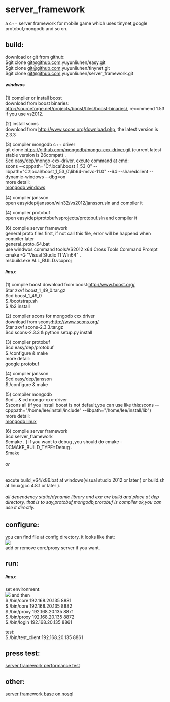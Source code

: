 server_framework
================

a c++ server framework for mobile game which uses tinynet,google protobuf,mongodb and so on. 



build:
---
download or git from github:<br>
$git clone git@github.com:yuyunliuhen/easy.git<br>
$git clone git@github.com:yuyunliuhen/tinynet.git<br>
$git clone git@github.com:yuyunliuhen/server_framework.git<br>

##### windwos
(1) compiler or install boost<br>
download from boost binaries: http://sourceforge.net/projects/boost/files/boost-binaries/, recommend 1.53 if you use vs2012.

(2) install scons<br>
download from http://www.scons.org/download.php, the latest version is 2.3.3<br>

(3) compiler mongodb c++ driver<br>
git clone https://github.com/mongodb/mongo-cxx-driver.git (current latest stable version is 26compat) .<br>
$cd easy/dep/mongo-cxx-driver, excute command at cmd:<br>
scons --cpppath="C:\local\boost_1_53_0" --libpath="C:\local\boost_1_53_0\lib64-msvc-11.0" --64 --sharedclient --dynamic-windows --dbg=on<br>
more detail:<br>
[mongodb windows ](http://blog.chinaunix.net/uid-8625039-id-4446874.html)<br>

(4) compiler jansson<br>
open easy/dep/jansson/win32/vs2012/jansson.sln and compiler it <br>

(4) compiler protobuf<br>
open easy/dep/protobufvsprojects/protobuf.sln and compiler it <br>

(6) compile server framework<br>
general proto files first, if not call this file, error will be happend when compiler later<br>
general_proto_64.bat<br>
use windwos command tools:VS2012 x64 Cross Tools Command Prompt <br>
cmake -G "Visual Studio 11 Win64" . <br>
msbuild.exe ALL_BUILD.vcxproj

##### linux
(1) compile boost
download from boost:http://www.boost.org/<br>
$tar zxvf boost_1_49_0.tar.gz<br>
$cd boost_1_49_0<br>
$./bootstrap.sh<br>
$./b2 install<br>

(2) compiler scons for mongodb cxx driver<br>
download from scons:http://www.scons.org/<br>
$tar zxvf scons-2.3.3.tar.gz<br>
$cd scons-2.3.3 & python setup.py install <br>

(3) compiler protobuf<br>
$cd easy/dep/protobuf<br>
$./configure & make<br>
more detail:<br>
[google protobuf](http://blog.chinaunix.net/uid-8625039-id-4430741.html)<br>

(4)	compiler jansson<br>
$cd easy/dep/jansson<br>
$./configure & make<br>

(5)	compiler mongodb<br>
$cd .. & cd mongo-cxx-driver<br>
$scons all (if you install boost is not default,you can use like this:scons --cpppath="/home/lee/install/include" --libpath="/home/lee/install/lib")<br>
more detail:<br>
[mongodb linux ](http://blog.chinaunix.net/uid-8625039-id-4444101.html) <br>

(6) compile server framework<br>
$cd server_framework <br>
$cmake . ( if you want to debug ,you should do cmake -DCMAKE_BUILD_TYPE=Debug .<br>
$make<br>

###### or
excute build_x64/x86.bat at windows(visual studio 2012 or later ) or build.sh at linux(gcc 4.8.1 or later ). 
###### all dependency static/dynamic library and exe are build and place at dep directory, that is to say,protobuf,mongodb,protobuf is compiler ok,you can use it directly.

configure:
---
you can find file at config directory. it looks like that:<br>
![](http://img.blog.csdn.net/20150416160100480) <br>
add or remove core/proxy server if you want.<br>

run:
---
##### linux
set environment:<br>
![](http://img.blog.csdn.net/20150416160501831)
 and then <br>
 $./bin/core 192.168.20.135 8881<br>
 $./bin/core 192.168.20.135 8882<br>
 $./bin/proxy 192.168.20.135 8871<br>
 $./bin/proxy 192.168.20.135 8872<br>
 $./bin/login 192.168.20.135 8861<br>
 
 test:<br>
 $./bin/test_client 192.168.20.135 8861<br>
 
press test:
---
[server framework performance test](http://blog.chinaunix.net/uid-8625039-id-4911018.html)<br>


other:
---
[server framework base on nosql](http://blog.chinaunix.net/uid-8625039-id-4766151.html)<br>
